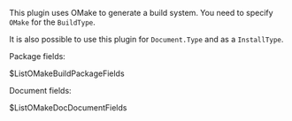 This plugin uses OMake to generate a build system. You need to specify `OMake`
for the `BuildType`.

It is also possible to use this plugin for `Document.Type` and as a
`InstallType`.

Package fields:

$ListOMakeBuildPackageFields

Document fields:

$ListOMakeDocDocumentFields
